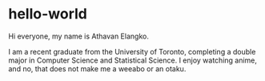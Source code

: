 # hello-world

Hi everyone, my name is Athavan Elangko. 

I am a recent graduate from the University of Toronto, completing a double major in Computer Science and Statistical Science.
I enjoy watching anime, and no, that does not make me a weeabo or an otaku.
